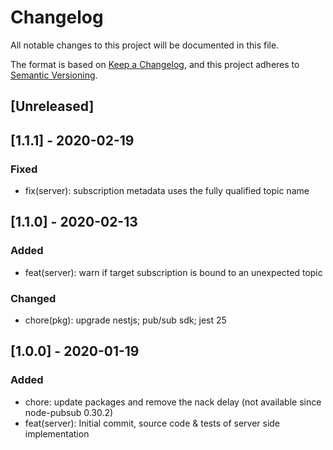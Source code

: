 # Changelog

All notable changes to this project will be documented in this file.

The format is based on [Keep a Changelog](https://keepachangelog.com/en/1.0.0/),
and this project adheres to [Semantic Versioning](https://semver.org/spec/v2.0.0.html).

## [Unreleased]

## [1.1.1] - 2020-02-19

### Fixed

- fix(server): subscription metadata uses the fully qualified topic name

## [1.1.0] - 2020-02-13

### Added

- feat(server): warn if target subscription is bound to an unexpected topic

### Changed

- chore(pkg): upgrade nestjs; pub/sub sdk; jest 25

## [1.0.0] - 2020-01-19

### Added

- chore: update packages and remove the nack delay (not available since node-pubsub 0.30.2)
- feat(server): Initial commit, source code & tests of server side implementation
